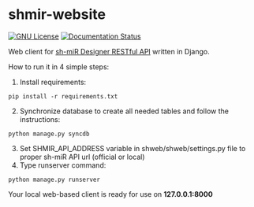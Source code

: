 # shmir-website #
[![GNU License](http://img.shields.io/badge/license-GNU-blue.svg)](http://www.gnu.org/licenses/gpl.html)
[![Documentation Status](https://readthedocs.org/projects/shmir-designer/badge/?version=latest)](http://shmir-designer.readthedocs.org/en/latest/)

Web client for [sh-miR Designer RESTful API](https://github.com/igemsoftware/AMU-Poznan2014/tree/master/shmir-api) written in Django.

How to run it in 4 simple steps:

1. Install requirements:
```
pip install -r requirements.txt
```
2. Synchronize database to create all needed tables and follow the instructions:
```
python manage.py syncdb
```
3. Set SHMIR_API_ADDRESS variable in shweb/shweb/settings.py file to proper sh-miR API url (official or local)
4. Type runserver command:
```
python manage.py runserver
```
Your local web-based client is ready for use on **127.0.0.1:8000**
